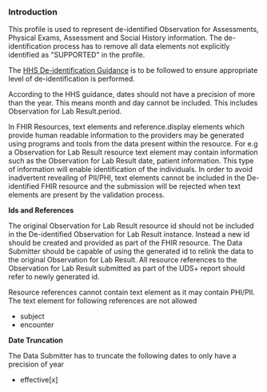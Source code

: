 
### Introduction

This profile is used to represent de-identified Observation for Assessments, Physical Exams, Assessment and Social History information. The de-identification process has to remove all data elements not explicitly identified as "SUPPORTED" in the profile. 

The [HHS De-identification Guidance](https://www.hhs.gov/sites/default/files/ocr/privacy/hipaa/understanding/coveredentities/De-identification/hhs_deid_guidance.pdf) is to be followed to ensure appropriate level of de-identification is performed.

According to the HHS guidance, dates should not have a precision of more than the year. This means month and day cannot be included. This includes Observation for Lab Result.period.

In FHIR Resources, text elements and reference.display elements which provide human readable information to the providers may be generated using programs and tools from the data present within the resource. For e.g a Observation for Lab Result resource text element may contain information such as the Observation for Lab Result date, patient information. This type of information will enable identification of the individuals. In order to avoid inadvertent revealing of PII/PHI, text elements cannot be included in the De-identified FHIR resource and the submission will be rejected when text elements are present by the validation process.  

**Ids and References**

The original Observation for Lab Result resource id should not be included in the De-identified Observation for Lab Result instance. Instead a new id should be created and provided as part of the FHIR resource. The Data Submitter should be capable of using the generated id to relink the data to the original Observation for Lab Result. All resource references to the Observation for Lab Result submitted as part of the UDS+ report should refer to newly generated id.

Resource references cannot contain text element as it may contain PHI/PII. The text element for following references are not allowed

* subject
* encounter


**Date Truncation** 

The Data Submitter has to truncate the following dates to only have a precision of year

* effective[x] 

